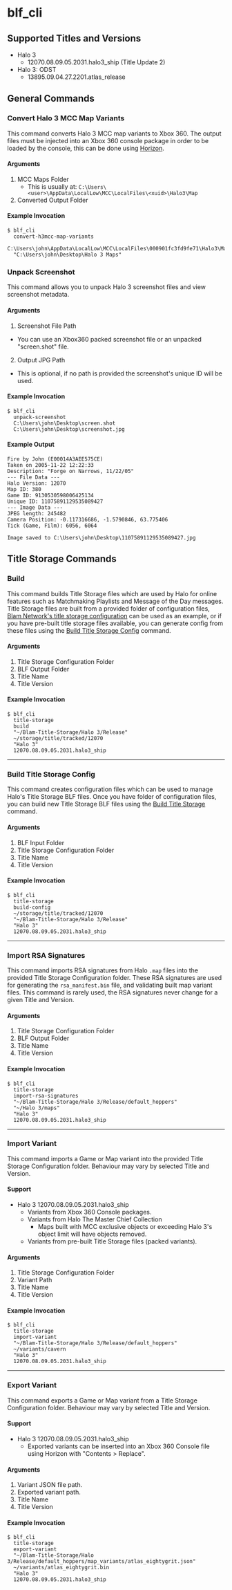 
# blf_cli

## Supported Titles and Versions
- Halo 3
  - 12070.08.09.05.2031.halo3_ship (Title Update 2)
- Halo 3: ODST
  - 13895.09.04.27.2201.atlas_release

## General Commands
### Convert Halo 3 MCC Map Variants
This command converts Halo 3 MCC map variants to Xbox 360.
The output files must be injected into an Xbox 360 console package in order to be loaded by the console, this can be done using [Horizon](https://www.wemod.com/horizon).
#### Arguments
1. MCC Maps Folder
   - This is usually at: `C:\Users\<user>\AppData\LocalLow\MCC\LocalFiles\<xuid>\Halo3\Map`
2. Converted Output Folder
#### Example Invocation
```console
$ blf_cli
  convert-h3mcc-map-variants
  C:\Users\john\AppData\LocalLow\MCC\LocalFiles\000901fc3fd9fe71\Halo3\Map
  "C:\Users\john\Desktop\Halo 3 Maps"
```

### Unpack Screenshot
This command allows you to unpack Halo 3 screenshot files and view screenshot metadata.
#### Arguments
1. Screenshot File Path
  - You can use an Xbox360 packed screenshot file or an unpacked "screen.shot" file.
2. Output JPG Path
  - This is optional, if no path is provided the screenshot's unique ID will be used.
#### Example Invocation
```console
$ blf_cli
  unpack-screenshot
  C:\Users\john\Desktop\screen.shot
  C:\Users\john\Desktop\screenshot.jpg
```

#### Example Output
```console
Fire by John (E00014A3AEE575CE)
Taken on 2005-11-22 12:22:33
Description: "Forge on Narrows, 11/22/05"
--- File Data ---
Halo Version: 12070
Map ID: 380
Game ID: 9130530598006425134
Unique ID: 11075891129535089427
--- Image Data ---
JPEG length: 245482
Camera Position: -0.117316686, -1.5790846, 63.775406
Tick (Game, Film): 6056, 6064

Image saved to C:\Users\john\Desktop\11075891129535089427.jpg
```

## Title Storage Commands
### Build
This command builds Title Storage files which are used by Halo for online features such as Matchmaking Playlists and Message of the Day messages.
Title Storage files are built from a provided folder of configuration files, [Blam Network's title storage configuration](https://github.com/Blam-Network/Blam-Title-Storage) can be used as an example, or if you have pre-built title storage files available, you can generate config from these files using the [Build Title Storage Config](#build-title-storage-config) command.
#### Arguments
1. Title Storage Configuration Folder
2. BLF Output Folder
3. Title Name
4. Title Version
#### Example Invocation
```console
$ blf_cli
  title-storage
  build
  "~/Blam-Title-Storage/Halo 3/Release"
  ~/storage/title/tracked/12070
  "Halo 3"
  12070.08.09.05.2031.halo3_ship
```
---
### Build Title Storage Config
This command creates configuration files which can be used to manage Halo's Title Storage BLF files. Once you have folder of configuration files, you can build new Title Storage BLF files using the [Build Title Storage](#build-title-storage) command.
#### Arguments
1. BLF Input Folder
2. Title Storage Configuration Folder
3. Title Name
4. Title Version
#### Example Invocation
```console
$ blf_cli
  title-storage
  build-config
  ~/storage/title/tracked/12070
  "~/Blam-Title-Storage/Halo 3/Release"
  "Halo 3"
  12070.08.09.05.2031.halo3_ship
```
---
### Import RSA Signatures
This command imports RSA signatures from Halo `.map` files into the provided Title Storage Configuration folder. These RSA signatures are used for generating the `rsa_manifest.bin` file, and validating built map variant files.
This command is rarely used, the RSA signatures never change for a given Title and Version.
#### Arguments
1. Title Storage Configuration Folder
2. BLF Output Folder
3. Title Name
4. Title Version
#### Example Invocation
```console
$ blf_cli
  title-storage
  import-rsa-signatures
  "~/Blam-Title-Storage/Halo 3/Release/default_hoppers"
  "~/Halo 3/maps"
  "Halo 3"
  12070.08.09.05.2031.halo3_ship
```
---
### Import Variant
This command imports a Game or Map variant into the provided Title Storage Configuration folder. Behaviour may vary by selected Title and Version.
#### Support
- Halo 3 12070.08.09.05.2031.halo3_ship
  - Variants from Xbox 360 Console packages.
  - Variants from Halo The Master Chief Collection
    - Maps built with MCC exclusive objects or exceeding Halo 3's object limit will have objects removed.
  - Variants from pre-built Title Storage files (packed variants).
#### Arguments
1. Title Storage Configuration Folder
2. Variant Path
3. Title Name
4. Title Version
#### Example Invocation
```console
$ blf_cli
  title-storage
  import-variant
  "~/Blam-Title-Storage/Halo 3/Release/default_hoppers"
  ~/variants/cavern
  "Halo 3"
  12070.08.09.05.2031.halo3_ship
```
---
### Export Variant
This command exports a Game or Map variant from a Title Storage Configuration folder. Behaviour may vary by selected Title and Version.
#### Support
- Halo 3 12070.08.09.05.2031.halo3_ship
  - Exported variants can be inserted into an Xbox 360 Console file using Horizon with "Contents > Replace".
#### Arguments
1. Variant JSON file path.
2. Exported variant path.
3. Title Name
4. Title Version
#### Example Invocation
```console
$ blf_cli
  title-storage
  export-variant
  "~/Blam-Title-Storage/Halo 3/Release/default_hoppers/map_variants/atlas_eightygrit.json"
  ~/variants/atlas_eightygrit.bin
  "Halo 3"
  12070.08.09.05.2031.halo3_ship
```

